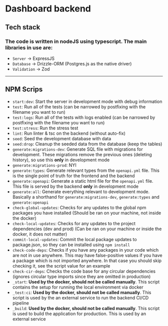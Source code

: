 # Dashboard backend

## Tech stack

### The code is written in nodeJS using typescript. The main libraries in use are:

- `Server` -> ExpressJS
- `Database` -> Drizzle-ORM (Postgres.js as the native driver)
- `Validation` -> Zod

---

## NPM Scrips

- `start:dev`: Start the server in development mode with debug information
- `test`: Run all of the tests (can be narrowed by postfixing with the filename
  you want to run)
- `test:logs`: Run all of the tests with logs enabled (can be narrowed by
  postfixing with the filename you want to run)
- `test:stress`: Run the stress test
- `lint`: Run linter & tsc on the backend (without auto-fix)
- `seed`: Seed the development database with data
- `seed:drop`: Cleanup the seeded data from the database (keep the tables)
- `generate:migrations-dev`: Generate SQL file with migrations for development.
  These migrations remove the previous ones (deleting history), so use this
  **only** in development mode
- `generate:migrations-prod`: NYI
- `generate:types`: Generate relevant types from the `openapi.yml` file. This is
  the single point of truth for the frontend and the backend
- `generate:openapi`: Generate a static html file for the `openapi.yml` file.
  This file is served by the backend **only** in development mode
- `generate:all`: Generate everything relevant to development mode. Basically a
  shorthand for `generate:migrations-dev`, `generate:types` and `generate:openapi`
- `check-global-updates`: Checks for any updates to the global npm packages you
  have installed (Should be ran on your machine, not inside the docker)
- `check-local-updates`: Checks for any updates to the project dependencies
  (dev and prod) (Can be ran on your machine or inside the docker, it does not
  matter)
- `commit-local-updates`: Commit the local package updates to package.json, so
  they can be installed using `npm install`
- `check-code-deps`: Checks if you have any packages in your code which are not
  in use anywhere. This may have false-positive values if you have a package
  which is not imported anywhere. In that case you should skip checking it,
  see the script value for an example
- `check-cir-deps`: Checks the code base for any circular dependencies (ignores
  circular type imports since they are omitted in production)
- `_start`: **Used by the docker, should not be called manually**. This script
  contains the setup for running the local environment via docker
- `_test:ci`: **Used by the docker, should not be called manually**. This script
  is used by the an external service to run the backend CI/CD pipeline
- `_build`: **Used by the docker, should not be called manually**. This script
  is used to build the application for production. This is used by an external
  service
